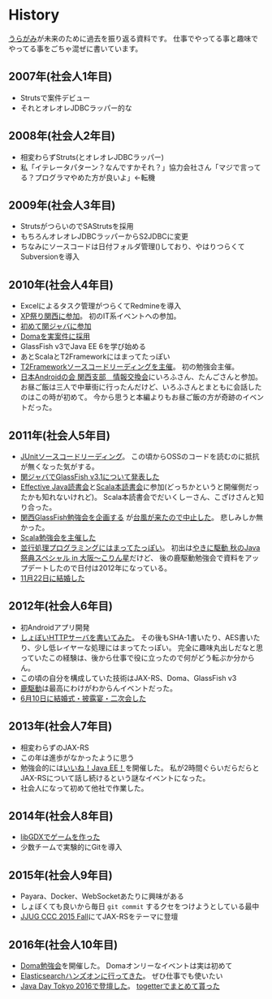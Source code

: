 # History

[うらがみ](https://twitter.com/backpaper0)が未来のために過去を振り返る資料です。
仕事でやってる事と趣味でやってる事をごちゃ混ぜに書いています。

## 2007年(社会人1年目)

* Strutsで案件デビュー
* それとオレオレJDBCラッパー的な

## 2008年(社会人2年目)

* 相変わらずStruts(とオレオレJDBCラッパー)
* 私「イテレータパターン？なんですかそれ？」協力会社さん「マジで言ってる？プログラマやめた方が良いよ」←転機

## 2009年(社会人3年目)

* StrutsがつらいのでSAStrutsを採用
* もちろんオレオレJDBCラッパーからS2JDBCに変更
* ちなみにソースコードは日付フォルダ管理()しており、やはりつらくてSubversionを導入

## 2010年(社会人4年目)

* Excelによるタスク管理がつらくてRedmineを導入
* [XP祭り関西に参加](http://d.hatena.ne.jp/backpaper0/20100208/1265640707)。
  初のIT系イベントへの参加。
* [初めて関ジャバに参加](http://d.hatena.ne.jp/backpaper0/20100408/1270740567)
* [Domaを実案件に採用](http://d.hatena.ne.jp/backpaper0/20100711/1278860026)
* GlassFish v3でJava EE 6を学び始める
* あとScalaとT2Frameworkにはまってたっぽい
* [T2Frameworkソースコードリーディングを主催](http://d.hatena.ne.jp/backpaper0/20101130/1291127910)。
  初の勉強会主催。
* [日本Androidの会 関西支部　情報交換会](https://atnd.org/events/10103)にいろふさん、たんごさんと参加。
  お昼ご飯は三人で中華街に行ったんだけど、いろふさんとまともに会話したのはこの時が初めて。
  今から思うと本編よりもお昼ご飯の方が奇跡のイベントだった。

## 2011年(社会人5年目)

* [JUnitソースコードリーディング](http://d.hatena.ne.jp/backpaper0/20110123/1295792237)。
  この頃からOSSのコードを読むのに抵抗が無くなった気がする。
* [関ジャバでGlassFish v3.1について発表した](http://d.hatena.ne.jp/backpaper0/20110307/1299500055)
* [Effective Java読書会](https://atnd.org/events/14722)と[Scala本読書会](https://atnd.org/events/14177)に参加(どっちかというと開催側だったかも知れないけれど)。
  Scala本読書会でだいくしーさん、こざけさんと知り合った。
* [関西GlassFish勉強会を企画する](http://d.hatena.ne.jp/backpaper0/20110726/1311691938)
  が[台風が来たので中止した](http://d.hatena.ne.jp/backpaper0/20110903/1315063286)。
  悲しみしか無かった。
* [Scala勉強会を主催した](http://d.hatena.ne.jp/backpaper0/20111016/1318740542)
* [並行処理プログラミングにはまってたっぽい](https://docs.google.com/presentation/d/1rKjgu1CqJt38bLVkJTV-b6BkqIB66vYqEriK5LIrE_o/present?slide=id.i0)。
  初出は[やきに駆動 秋のJava祭典スペシャル in 大阪〜こりん星](https://atnd.org/events/20138)だけど、
  後の鹿駆動勉強会で資料をアップデートしたので日付は2012年になっている。
* [11月22日に結婚した](https://twitter.com/backpaper0/status/138914748203937792)

## 2012年(社会人6年目)

* 初Androidアプリ開発
* [しょぼいHTTPサーバを書いてみた](http://d.hatena.ne.jp/backpaper0/20120927/1348758148)。
  その後もSHA-1書いたり、AES書いたり、少し低レイヤーな処理にはまってたっぽい。
  完全に趣味丸出しだなと思っていたこの経験は、後から仕事で役に立ったので何がどう転ぶか分からん。
* この頃の自分を構成していた技術はJAX-RS、Doma、GlassFish v3
* [鹿駆動](https://atnd.org/events/24587)は最高にわけがわからんイベントだった。
* [6月10日に結婚式・披露宴・二次会した](http://togetter.com/li/318660)

## 2013年(社会人7年目)

* 相変わらずのJAX-RS
* この年は進歩がなかったように思う
* 勉強会的には[いいね！Java EE！](http://connpass.com/event/2109/)を開催した。
  私が2時間ぐらいだらだらとJAX-RSについて話し続けるという謎なイベントになった。
* 社会人になって初めて他社で作業した。

## 2014年(社会人8年目)

* [libGDXでゲームを作った](http://backpaper0.github.io/2014/12/24/syobotsum.html)
* 少数チームで実験的にGitを導入

## 2015年(社会人9年目)

* Payara、Docker、WebSocketあたりに興味がある
* しょぼくても良いから毎日 `git commit` するクセをつけようとしている最中
* [JJUG CCC 2015 Fall](http://www.java-users.jp/?page_id=2064#AB-1)にてJAX-RSをテーマに登壇

## 2016年(社会人10年目)

* [Doma勉強会](http://kanjava.connpass.com/event/14586/)を開催した。
  Domaオンリーなイベントは実は初めて
* [Elasticsearchハンズオンに行ってきた](http://backpaper0.github.io/2016/03/24/elastichandson.html)。
  ぜひ仕事でも使いたい
* [Java Day Tokyo 2016で登壇した](http://www.oracle.co.jp/events/javaday/2016/)。
  [togetterでまとめて貰った](http://togetter.com/li/979241)
